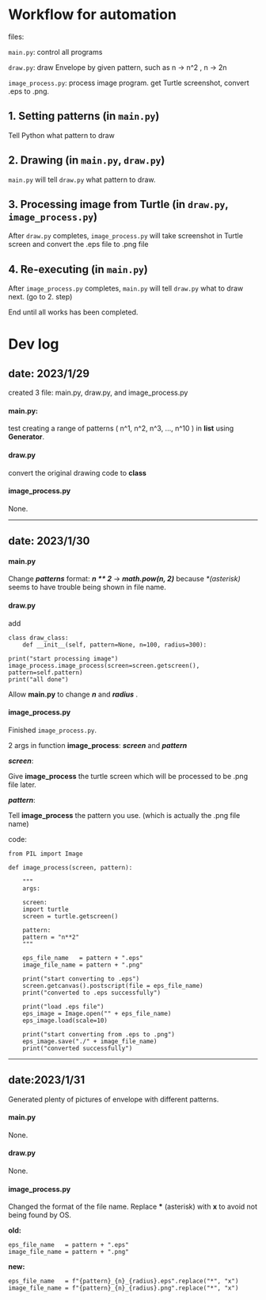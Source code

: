 # Workflow for automation

files: 

```main.py```:           control all programs

```draw.py```:            draw Envelope by given pattern, such as n -> n^2 , n -> 2n

```image_process.py```:   process image program. get Turtle screenshot, convert .eps to .png.

## 1. Setting patterns (in ```main.py```)
Tell Python what pattern to draw

## 2. Drawing (in ```main.py```, ```draw.py```)
```main.py``` will tell ```draw.py``` what pattern to draw.

## 3. Processing image from Turtle (in ```draw.py```, ```image_process.py```)
After ```draw.py``` completes, ```image_process.py``` will take screenshot in Turtle screen and convert the .eps file to .png file

## 4. Re-executing (in ```main.py```)
After ```image_process.py``` completes, ```main.py``` will tell ```draw.py``` what to draw next. (go to 2. step)

End until all works has been completed.




# Dev log

## date: 2023/1/29

created 3 file: main.py, draw.py, and image_process.py

#### main.py:

test creating a range of patterns ( n^1, n^2, n^3, ..., n^10 ) in __list__ using __Generator__.

#### draw.py

convert the original drawing code to __class__

#### image_process.py

None.

------------------------------------


## date: 2023/1/30

#### main.py

Change __*patterns*__ format: __*n \*\* 2*__ -> __*math.pow(n, 2)*__  because *\*(asterisk)* seems to have trouble being shown in file name.

#### draw.py

add 
```
class draw_class:
    def __init__(self, pattern=None, n=100, radius=300):
```
```
print("start processing image")
image_process.image_process(screen=screen.getscreen(), pattern=self.pattern)        
print("all done")
```
Allow __main.py__ to change __*n*__ and __*radius*__ .

#### image_process.py

Finished ```image_process.py```.

2 args in function __image_process__: __*screen*__ and __*pattern*__

__*screen*__:

Give __image_process__ the turtle screen which will be processed to be .png file later.

__*pattern*__:

Tell __image_process__ the pattern you use. (which is actually the .png file name)

code:
```
from PIL import Image

def image_process(screen, pattern):

    """
    args:

    screen:
    import turtle 
    screen = turtle.getscreen()

    pattern:
    pattern = "n**2"
    """

    eps_file_name   = pattern + ".eps"
    image_file_name = pattern + ".png"

    print("start converting to .eps")
    screen.getcanvas().postscript(file = eps_file_name)
    print("converted to .eps successfully")

    print("load .eps file")
    eps_image = Image.open("" + eps_file_name)
    eps_image.load(scale=10)

    print("start converting from .eps to .png")
    eps_image.save("./" + image_file_name)
    print("converted successfully")
```

----------------------------------------------

## date:2023/1/31

Generated plenty of pictures of envelope with different patterns.


#### main.py

None.

#### draw.py

None.

#### image_process.py

Changed the format of the file name.
Replace __\*__ (asterisk) with __x__ to avoid not being found by OS.

__old:__
```
eps_file_name   = pattern + ".eps"
image_file_name = pattern + ".png"
```

__new:__
```
eps_file_name   = f"{pattern}_{n}_{radius}.eps".replace("*", "x") 
image_file_name = f"{pattern}_{n}_{radius}.png".replace("*", "x") 
```
